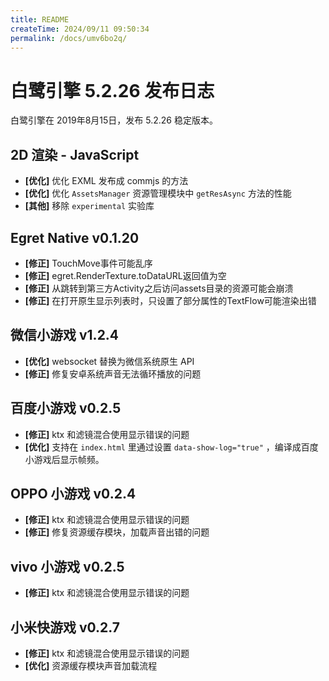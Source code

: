 ```yaml
---
title: README
createTime: 2024/09/11 09:50:34
permalink: /docs/umv6bo2q/
---
```

# 白鹭引擎 5.2.26 发布日志
白鹭引擎在 2019年8月15日，发布 5.2.26 稳定版本。

## 2D 渲染 - JavaScript 
- **[优化]** 优化 EXML 发布成 commjs 的方法
- **[优化]** 优化 `AssetsManager` 资源管理模块中 `getResAsync` 方法的性能
- **[其他]** 移除 `experimental` 实验库

## Egret Native v0.1.20
- **[修正]** TouchMove事件可能乱序
- **[修正]** egret.RenderTexture.toDataURL返回值为空
- **[修正]** 从跳转到第三方Activity之后访问assets目录的资源可能会崩溃
- **[修正]** 在打开原生显示列表时，只设置了部分属性的TextFlow可能渲染出错

## 微信小游戏 v1.2.4
- **[优化]** websocket 替换为微信系统原生 API
- **[修正]** 修复安卓系统声音无法循环播放的问题

## 百度小游戏 v0.2.5
- **[修正]** ktx 和滤镜混合使用显示错误的问题
- **[优化]** 支持在 `index.html` 里通过设置 `data-show-log="true"` ，编译成百度小游戏后显示帧频。

## OPPO 小游戏 v0.2.4
- **[修正]** ktx 和滤镜混合使用显示错误的问题
- **[修正]** 修复资源缓存模块，加载声音出错的问题

## vivo 小游戏 v0.2.5
- **[修正]** ktx 和滤镜混合使用显示错误的问题

## 小米快游戏 v0.2.7
- **[修正]** ktx 和滤镜混合使用显示错误的问题
- **[优化]** 资源缓存模块声音加载流程
